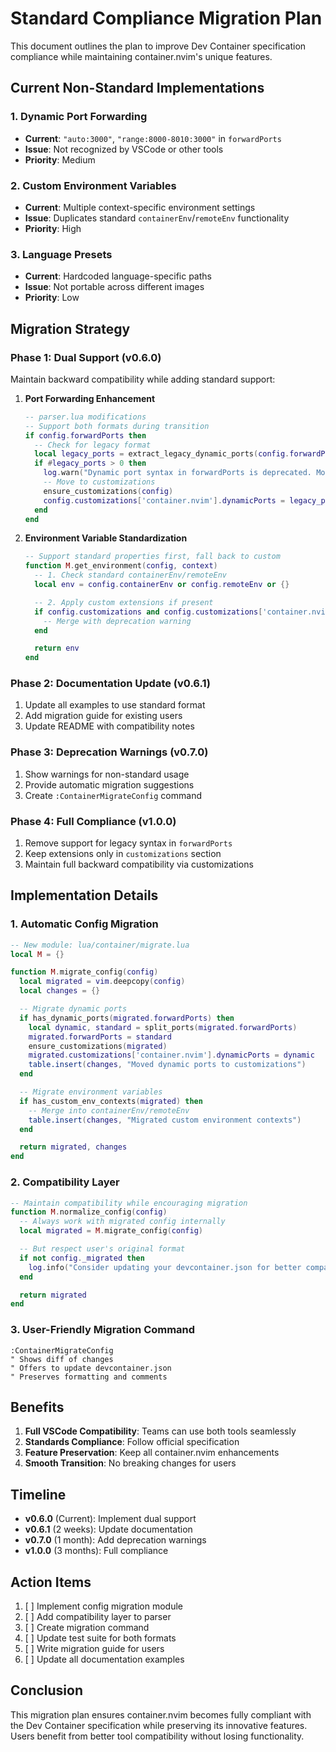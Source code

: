 # Standard Compliance Migration Plan

This document outlines the plan to improve Dev Container specification compliance while maintaining container.nvim's unique features.

## Current Non-Standard Implementations

### 1. Dynamic Port Forwarding
- **Current**: `"auto:3000"`, `"range:8000-8010:3000"` in `forwardPorts`
- **Issue**: Not recognized by VSCode or other tools
- **Priority**: Medium

### 2. Custom Environment Variables
- **Current**: Multiple context-specific environment settings
- **Issue**: Duplicates standard `containerEnv`/`remoteEnv` functionality
- **Priority**: High

### 3. Language Presets
- **Current**: Hardcoded language-specific paths
- **Issue**: Not portable across different images
- **Priority**: Low

## Migration Strategy

### Phase 1: Dual Support (v0.6.0)
Maintain backward compatibility while adding standard support:

1. **Port Forwarding Enhancement**
   ```lua
   -- parser.lua modifications
   -- Support both formats during transition
   if config.forwardPorts then
     -- Check for legacy format
     local legacy_ports = extract_legacy_dynamic_ports(config.forwardPorts)
     if #legacy_ports > 0 then
       log.warn("Dynamic port syntax in forwardPorts is deprecated. Move to customizations.container.nvim.dynamicPorts")
       -- Move to customizations
       ensure_customizations(config)
       config.customizations['container.nvim'].dynamicPorts = legacy_ports
     end
   end
   ```

2. **Environment Variable Standardization**
   ```lua
   -- Support standard properties first, fall back to custom
   function M.get_environment(config, context)
     -- 1. Check standard containerEnv/remoteEnv
     local env = config.containerEnv or config.remoteEnv or {}

     -- 2. Apply custom extensions if present
     if config.customizations and config.customizations['container.nvim'] then
       -- Merge with deprecation warning
     end

     return env
   end
   ```

### Phase 2: Documentation Update (v0.6.1)
1. Update all examples to use standard format
2. Add migration guide for existing users
3. Update README with compatibility notes

### Phase 3: Deprecation Warnings (v0.7.0)
1. Show warnings for non-standard usage
2. Provide automatic migration suggestions
3. Create `:ContainerMigrateConfig` command

### Phase 4: Full Compliance (v1.0.0)
1. Remove support for legacy syntax in `forwardPorts`
2. Keep extensions only in `customizations` section
3. Maintain full backward compatibility via customizations

## Implementation Details

### 1. Automatic Config Migration
```lua
-- New module: lua/container/migrate.lua
local M = {}

function M.migrate_config(config)
  local migrated = vim.deepcopy(config)
  local changes = {}

  -- Migrate dynamic ports
  if has_dynamic_ports(migrated.forwardPorts) then
    local dynamic, standard = split_ports(migrated.forwardPorts)
    migrated.forwardPorts = standard
    ensure_customizations(migrated)
    migrated.customizations['container.nvim'].dynamicPorts = dynamic
    table.insert(changes, "Moved dynamic ports to customizations")
  end

  -- Migrate environment variables
  if has_custom_env_contexts(migrated) then
    -- Merge into containerEnv/remoteEnv
    table.insert(changes, "Migrated custom environment contexts")
  end

  return migrated, changes
end
```

### 2. Compatibility Layer
```lua
-- Maintain compatibility while encouraging migration
function M.normalize_config(config)
  -- Always work with migrated config internally
  local migrated = M.migrate_config(config)

  -- But respect user's original format
  if not config._migrated then
    log.info("Consider updating your devcontainer.json for better compatibility")
  end

  return migrated
end
```

### 3. User-Friendly Migration Command
```vim
:ContainerMigrateConfig
" Shows diff of changes
" Offers to update devcontainer.json
" Preserves formatting and comments
```

## Benefits

1. **Full VSCode Compatibility**: Teams can use both tools seamlessly
2. **Standards Compliance**: Follow official specification
3. **Feature Preservation**: Keep all container.nvim enhancements
4. **Smooth Transition**: No breaking changes for users

## Timeline

- **v0.6.0** (Current): Implement dual support
- **v0.6.1** (2 weeks): Update documentation
- **v0.7.0** (1 month): Add deprecation warnings
- **v1.0.0** (3 months): Full compliance

## Action Items

1. [ ] Implement config migration module
2. [ ] Add compatibility layer to parser
3. [ ] Create migration command
4. [ ] Update test suite for both formats
5. [ ] Write migration guide for users
6. [ ] Update all documentation examples

## Conclusion

This migration plan ensures container.nvim becomes fully compliant with the Dev Container specification while preserving its innovative features. Users benefit from better tool compatibility without losing functionality.
